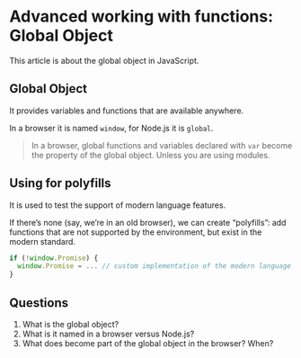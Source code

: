 # Advanced working with functions: Global Object

This article is about the global object in JavaScript.

## Global Object
It provides variables and functions that are available anywhere.

In a browser it is named `window`, for Node.js it is `global`.

> In a browser, global functions and variables declared with `var` become the property of the global object. Unless you are using modules.

## Using for polyfills
It is used to test the support of modern language features.

If there’s none (say, we’re in an old browser), we can create “polyfills”: add functions that are not supported by the environment, but exist in the modern standard.

```javascript
if (!window.Promise) {
  window.Promise = ... // custom implementation of the modern language feature
}
```

## Questions
1. What is the global object?
2. What is it named in a browser versus Node.js?
3. What does become part of the global object in the browser? When?